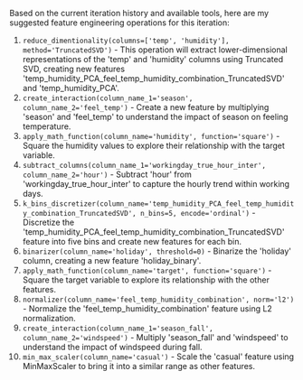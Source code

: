  Based on the current iteration history and available tools, here are my suggested feature engineering operations for this iteration:

1. `reduce_dimentionality(columns=['temp', 'humidity'], method='TruncatedSVD')` - This operation will extract lower-dimensional representations of the 'temp' and 'humidity' columns using Truncated SVD, creating new features 'temp_humidity_PCA_feel_temp_humidity_combination_TruncatedSVD' and 'temp_humidity_PCA'.
2. `create_interaction(column_name_1='season', column_name_2='feel_temp')` - Create a new feature by multiplying 'season' and 'feel_temp' to understand the impact of season on feeling temperature.
3. `apply_math_function(column_name='humidity', function='square')` - Square the humidity values to explore their relationship with the target variable.
4. `subtract_columns(column_name_1='workingday_true_hour_inter', column_name_2='hour')` - Subtract 'hour' from 'workingday_true_hour_inter' to capture the hourly trend within working days.
5. `k_bins_discretizer(column_name='temp_humidity_PCA_feel_temp_humidity_combination_TruncatedSVD', n_bins=5, encode='ordinal')` - Discretize the 'temp_humidity_PCA_feel_temp_humidity_combination_TruncatedSVD' feature into five bins and create new features for each bin.
6. `binarizer(column_name='holiday', threshold=0)` - Binarize the 'holiday' column, creating a new feature 'holiday_binary'.
7. `apply_math_function(column_name='target', function='square')` - Square the target variable to explore its relationship with the other features.
8. `normalizer(column_name='feel_temp_humidity_combination', norm='l2')` - Normalize the 'feel_temp_humidity_combination' feature using L2 normalization.
9. `create_interaction(column_name_1='season_fall', column_name_2='windspeed')` - Multiply 'season_fall' and 'windspeed' to understand the impact of windspeed during fall.
10. `min_max_scaler(column_name='casual')` - Scale the 'casual' feature using MinMaxScaler to bring it into a similar range as other features.